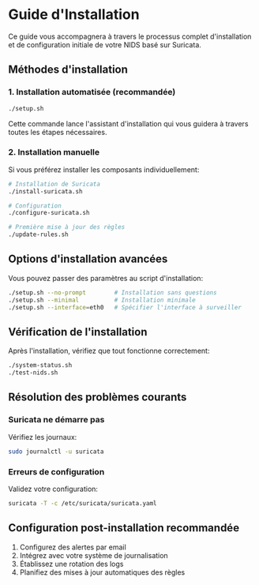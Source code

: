 # Guide d'Installation

Ce guide vous accompagnera à travers le processus complet d'installation et de configuration initiale de votre NIDS basé sur Suricata.

## Méthodes d'installation

### 1. Installation automatisée (recommandée)

```bash
./setup.sh
```

Cette commande lance l'assistant d'installation qui vous guidera à travers toutes les étapes nécessaires.

### 2. Installation manuelle

Si vous préférez installer les composants individuellement:

```bash
# Installation de Suricata
./install-suricata.sh

# Configuration
./configure-suricata.sh

# Première mise à jour des règles
./update-rules.sh
```

## Options d'installation avancées

Vous pouvez passer des paramètres au script d'installation:

```bash
./setup.sh --no-prompt        # Installation sans questions
./setup.sh --minimal          # Installation minimale
./setup.sh --interface=eth0   # Spécifier l'interface à surveiller
```

## Vérification de l'installation

Après l'installation, vérifiez que tout fonctionne correctement:

```bash
./system-status.sh
./test-nids.sh
```

## Résolution des problèmes courants

### Suricata ne démarre pas

Vérifiez les journaux:
```bash
sudo journalctl -u suricata
```

### Erreurs de configuration

Validez votre configuration:
```bash
suricata -T -c /etc/suricata/suricata.yaml
```

## Configuration post-installation recommandée

1. Configurez des alertes par email
2. Intégrez avec votre système de journalisation
3. Établissez une rotation des logs
4. Planifiez des mises à jour automatiques des règles
